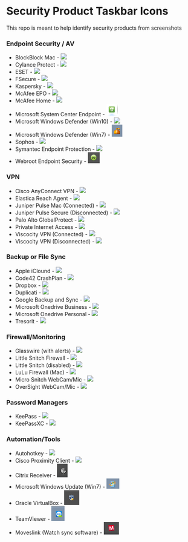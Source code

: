 # Security Product Taskbar Icons

This repo is meant to help identify security products from screenshots


### Endpoint Security / AV
- BlockBlock Mac                        - ![](/images/blockblock-mac-malware-persistence-monitor.png)
- Cylance Protect                       - ![](/images/cylance-protect.png)
- ESET                                  - ![](/images/eset.png)
- FSecure                               - ![](/images/fsecure.png)
- Kaspersky                             - ![](/images/kaspersky.png)
- McAfee EPO                            - ![](/images/mcafee_enterprise.png)
- McAfee Home                           - ![](/images/mcafee_home.png)
- Microsoft System Center Endpoint      - ![](/images/System-Center-Endpoint-Protection.png)
- Microsoft Windows Defender (Win10)    - ![](/images/win_defender.png)
- Microsoft Windows Defender (Win7)     - ![](/images/Defender.png)
- Sophos                                - ![](/images/sophos.png)
- Symantec Endpoint Protection          - ![](/images/sep.png)
- Webroot Endpoint Security             - ![](/images/webroot.png)

### VPN
- Cisco AnyConnect VPN                  - ![](/images/Cisco_VPN.jpg)
- Elastica Reach Agent                  - ![](/images/elastica-reach-agent.png)
- Juniper Pulse Mac (Connected)         -  ![](/images/pulse-secure-vpn-mac.png)
- Juniper Pulse Secure (Disconnected)   - ![](/images/pulse-vpn-disconnected.png)
- Palo Alto GlobalProtect               - ![](/images/vpn-palo-alto-globalprotect.png)
- Private Internet Access               - ![](/images/VPN-Private-Internet-Access-Connected.png)
- Viscocity VPN (Connected)             - ![](/images/viscosity-vpn-connected.png)
- Viscocity VPN (Disconnected)          - ![](/images/viscosity-vpn-disconnected.png)

### Backup or File Sync
- Apple iClound                         - ![](/images/icloud.png)
- Code42 CrashPlan                      - ![](/images/Code42_CrashPlan_Backup.jpg)
- Dropbox                               - ![](/images/dropbox.png)
- Duplicati                             - ![](/images/duplicati.png)
- Google Backup and Sync                - ![](/images/google-backup-and-sync.png)
- Microsoft Onedrive Business           - ![](/images/onedrive-biz.png)
- Microsoft Onedrive Personal           - ![](/images/onedrive.png)
- Tresorit                              - ![](/images/tresorit.png)

### Firewall/Monitoring
- Glasswire (with alerts)               - ![](/images/Glasswire-with-alerts.png)
- Little Snitch Firewall                - ![](/images/little-snitch-firewall.png)
- Little Snitch (disabled)              - ![](/images/little-snitch-disabled.png)
- LuLu Firewall (Mac)                   - ![](/images/lulu-firewall.png)
- Micro Snitch WebCam/Mic               - ![](/images/micro-snitch-mic-webcam-monitor.png)
- OverSight WebCam/Mic                  - ![](/images/oversight-mic-webcam-monitor.png)

### Password Managers
- KeePass                               - ![](/images/keepass.png)
- KeePassXC                             - ![](/images/KeePassXC.png)

### Automation/Tools
- Autohotkey                            - ![](/images/autohotkey.png)
- Cisco Proximity Client                - ![](/images/cisco-proximity-screen-sharing.png)
- Citrix Receiver                       - ![](/images/citrix-receiver.png)
- Microsoft Windows Update (Win7)       - ![](/images/Windows-Update.png)
- Oracle VirtualBox                     - ![](/images/virtual-box.png)
- TeamViewer                            - ![](/images/TeamViewer.png)
- Moveslink (Watch sync software)       - ![](/images/moveslink-movescount.png)

###
